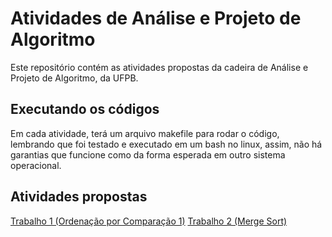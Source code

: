 # Atividades de Análise e Projeto de Algoritmo

Este repositório contém as atividades propostas da cadeira de Análise e Projeto de Algoritmo, da UFPB.

## Executando os códigos
Em cada atividade, terá um arquivo makefile para rodar o código, lembrando que foi testado e executado em um bash no linux, assim, não há garantias que funcione como da forma esperada em outro sistema operacional.

## Atividades propostas
[Trabalho 1 (Ordenação por Comparação 1)](https://github.com/nycholassousa/AtividadeAPA/tree/master/Atividade%201)
[Trabalho 2 (Merge Sort)](https://github.com/nycholassousa/AtividadeAPA/tree/master/Atividade%202)